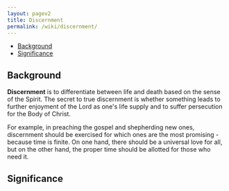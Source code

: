 ```yaml
---
layout: pagev2
title: Discernment
permalink: /wiki/discernment/
---
```

- [Background](#background)
- [Significance](#significance)

## Background

**Discernment** is to differentiate between life and death based on the sense of the Spirit. The secret to true discernment is whether something leads to further enjoyment of the Lord as one's life supply and to suffer persecution for the Body of Christ. 

For example, in preaching the gospel and shepherding new ones, discernment should be exercised for which ones are the most promising - because time is finite. On one hand, there should be a universal love for all, but on the other hand, the proper time should be allotted for those who need it.

## Significance

